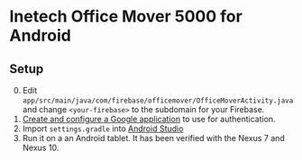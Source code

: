 # Inetech Office Mover 5000 for Android

## Setup
0. Edit `app/src/main/java/com/firebase/officemover/OfficeMoverActivity.java` and change
   `<your-firebase>` to the subdomain for your Firebase.
0. [Create and configure a Google application](https://www.firebase.com/docs/android/guide/login/google.html) to use for authentication.
0. Import `settings.gradle` into [Android Studio](https://developer.android.com/sdk/installing/studio.html)
0. Run it on a an Android tablet. It has been verified with the Nexus 7 and Nexus 10.
